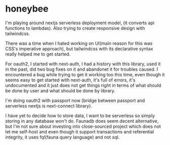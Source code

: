 # honeybee

I'm playing around nextjs serverless deployment model, (it converts api functions to lambdas). Also trying to create responsive design with tailwindcss.

There was a time when I hated working on UI(main reason for this was CSS's imperative approach),
but tailwindcss with its declarative syntax really helped me to get started.

For oauth2, I started with next-auth, I had a history with this library, used it in the past, did two bug fixes on it and abandonet it for troubles caused. 
I encountered a bug while trying to get it working too this time, even though it seems easy to get started with next-auth, it's full of errors, it's undocumented
and it just does not get things right in terms of what should be done by user and what should be done by library.

I'm doing oauth2 with passport now (bridge between passport and serverless nextjs is next-connect library).

I have yet to decide how to store data, I want to be serverless so simply storing in any database won't do. Faunadb does seem decent alternative,
but I'm not sure about investing into close-sourced project which does not let me self-host and even though it support transactions and referential integrity,
it uses fql(fauna query language) and not sql.
